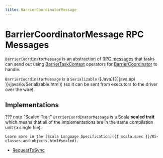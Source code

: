 ```yaml
---
title: BarrierCoordinatorMessage
---
```


# BarrierCoordinatorMessage RPC Messages

`BarrierCoordinatorMessage` is an abstraction of [RPC messages](#implementations) that tasks can send out using [BarrierTaskContext](BarrierTaskContext.md#runBarrier) operators for [BarrierCoordinator](BarrierCoordinator.md) to handle.

`BarrierCoordinatorMessage` is a `Serializable` ([Java]({{ java.api }}/java/io/Serializable.html)) (so it can be sent from executors to the driver over the wire).

## Implementations

??? note "Sealed Trait"
    `BarrierCoordinatorMessage` is a Scala **sealed trait** which means that all of the implementations are in the same compilation unit (a single file).

    Learn more in the [Scala Language Specification]({{ scala.spec }}/05-classes-and-objects.html#sealed).

* [RequestToSync](RequestToSync.md)

